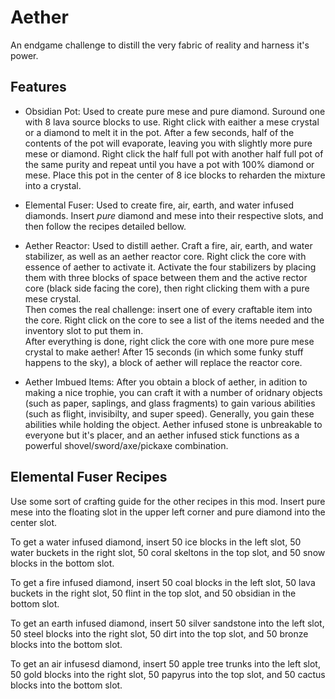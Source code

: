 # Aether
An endgame challenge to distill the very fabric of reality and harness it's power.
## Features
* Obsidian Pot: Used to create pure mese and pure diamond. Suround one with 8 lava source blocks to use. Right click with eaither a mese crystal or a diamond to melt it in the pot. After a few seconds, half of the contents of the pot will evaporate, leaving you with slightly more pure mese or diamond. Right click the half full pot with another half full pot of the same purity and repeat until you have a pot with 100% diamond or mese. Place this pot in the center of 8 ice blocks to reharden the mixture into a crystal.

* Elemental Fuser: Used to create fire, air, earth, and water infused diamonds. Insert *pure* diamond and mese into their respective slots, and then follow the recipes detailed bellow. 

* Aether Reactor: Used to distill aether. Craft a fire, air, earth, and water stabilizer, as well as an aether reactor core. Right click the core with essence of aether to activate it. Activate the four stabilizers by placing them with three blocks of space between them and the active rector core (black side facing the core), then right clicking them with a pure mese crystal. <br>Then comes the real challenge: insert one of every craftable item into the core. Right click on the core to see a list of the items needed and the inventory slot to put them in. <br>After everything is done, right click the core with one more pure mese crystal to make aether! After 15 seconds (in which some funky stuff happens to the sky), a block of aether will replace the reactor core.

* Aether Imbued Items: After you obtain a block of aether, in adition to making a nice trophie, you can craft it with a number of oridnary objects (such as paper, saplings, and glass fragments) to gain various abilities (such as flight, invisibilty, and super speed). Generally, you gain these abilities while holding the object. Aether infused stone is unbreakable to everyone but it's placer, and an aether infused stick functions as a powerful shovel/sword/axe/pickaxe combination.

## Elemental Fuser Recipes 
Use some sort of crafting guide for the other recipes in this mod. Insert pure mese into the floating slot in the upper left corner and pure diamond into the center slot.

To get a water infused diamond, insert 50 ice blocks in the left slot, 50 water buckets in the right slot, 50 coral skeltons in the top slot, and 50 snow blocks in the bottom slot.

To get a fire infused diamond, insert 50 coal blocks in the left slot, 50 lava buckets in the right slot, 50 flint in the top slot, and 50 obsidian in the bottom slot.

To get an earth infused diamond, insert 50 silver sandstone into the left slot, 50 steel blocks into the right slot, 50 dirt into the top slot, and 50 bronze blocks into the bottom slot. 

To get an air infusesd  diamond, insert 50 apple tree trunks into the left slot, 50 gold blocks into the right slot, 50 papyrus into the top slot, and 50 cactus blocks into the bottom slot.
